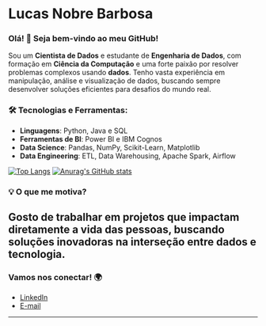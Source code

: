 # Lucas Nobre Barbosa

### Olá! 👋 Seja bem-vindo ao meu GitHub!

Sou um **Cientista de Dados** e estudante de **Engenharia de Dados**, com formação em **Ciência da Computação** e uma forte paixão por resolver problemas complexos usando **dados**. Tenho vasta experiência em manipulação, análise e visualização de dados, buscando sempre desenvolver soluções eficientes para desafios do mundo real.

### 🛠️ Tecnologias e Ferramentas:
- **Linguagens**: Python, Java e SQL
- **Ferramentas de BI**: Power BI e IBM Cognos
- **Data Science**: Pandas, NumPy, Scikit-Learn, Matplotlib
- **Data Engineering**: ETL, Data Warehousing, Apache Spark, Airflow

[![Top Langs](https://github-readme-stats.vercel.app/api/top-langs/?username=Nobre-Lucas&hide_progress=true&theme=transparent)](https://github.com/anuraghazra/github-readme-stats)
[![Anurag's GitHub stats](https://github-readme-stats.vercel.app/api?username=Nobre-Lucas&theme=transparent)](https://github.com/anuraghazra/github-readme-stats)

### 💡 O que me motiva?
Gosto de trabalhar em projetos que impactam diretamente a vida das pessoas, buscando soluções inovadoras na interseção entre **dados** e **tecnologia**. 
---

### Vamos nos conectar! 🌍
- [LinkedIn](https://www.linkedin.com/in/lucas-nobre-barbosa/)
- [E-mail](mailto:lucasbnobre18@gmail.com)

---
